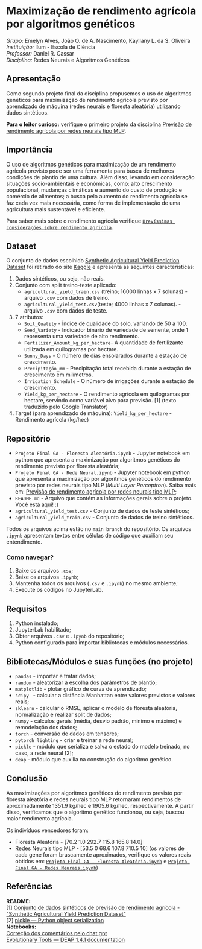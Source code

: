 # Maximização de rendimento agrícola por algoritmos genéticos
*Grupo:* Emelyn Alves, João O. de A. Nascimento, Kayllany L. da S. Oliveira
<br>
*Instituição:* Ilum - Escola de Ciência 
<br>
*Professor:* Daniel R. Cassar
<br>
*Disciplina:* Redes Neurais e Algoritmos Genéticos

## Apresentação 
Como segundo projeto final da disciplina propusemos o uso de algoritmos genéticos para maximização de rendimento agrícola previsto por aprendizado de máquina (redes neurais e floresta aleatória) utilizando dados sintéticos.

**Para o leitor curioso:** verifique o primeiro projeto da disciplina [Previsão de rendimento agrícola por redes neurais tipo MLP](https://github.com/Joao-otavio04/Projeto_Final_Redes_Neurais/blob/main/README.md). 

## Importância 
O uso de algoritmos genéticos para maximização de um rendimento agrícola previsto pode ser uma ferramenta para busca de melhores condições de plantio de uma cultura. Além disso, levando em consideração situações socio-ambientais e econômicas, como: alto crescimento populacional, mudanças climáticas e aumento do custo de produção e comércio de alimentos; a busca pelo aumento do rendimento agrícola se faz cada vez mais necessária, como forma de implementação de uma agricultura mais sustentável e eficiente. 

Para saber mais sobre o rendimento agrícola verifique [`Brevíssimas considerações sobre rendimento agrícola`](https://github.com/Joao-otavio04/Projeto_Final_Redes_Neurais/blob/main/README.md#brev%C3%ADssimas-considera%C3%A7%C3%B5es-sobre-rendimento-agr%C3%ADcola). 

## Dataset 
O conjunto de dados escolhido [Synthetic Agricultural Yield Prediction Dataset](https://www.kaggle.com/datasets/blueloki/synthetic-agricultural-yield-prediction-dataset/data) foi retirado do site [Kaggle](https://www.kaggle.com/) e apresenta as seguintes características: 

1. Dados sintéticos, ou seja, não reais.
2. Conjunto com split treino-teste aplicado:
   * `agricultural_yield_train.csv` (treino; 16000 linhas x 7 solunas) - arquivo `.csv` com dados de treino. 
   * `agricultural_yield_test.csv`(teste; 4000 linhas x 7 colunas). - arquivo `.csv` com dados de teste. 
3. 7 atributos:
   * `Soil_Quality` - Índice de qualidade do solo, variando de 50 a 100.
   * `Seed_Variety` -  Indicador binário de variedade de semente, onde 1 representa uma variedade de alto rendimento.
   * `Fertilizer_Amount_kg_per_hectare`- A quantidade de fertilizante utilizada em quilogramas por hectare.
   * `Sunny_Days` - O número de dias ensolarados durante a estação de crescimento.
   * `Precipitação_mm` - Precipitação total recebida durante a estação de crescimento em milímetros.
   * `Irrigation_Schedule` - O número de irrigações durante a estação de crescimento.
   * `Yield_kg_per_hectare` - O rendimento agrícola em quilogramas por hectare, servindo como variável alvo para previsão. [1] (texto traduzido pelo Google Translator)
4. Target (para aprendizado de máquina): `Yield_kg_per_hectare` - Rendimento agrícola (kg/hec)
   
## Repositório 
* `Projeto Final GA - Floresta Aleatória.ipynb` - Jupyter notebook em python que apresenta a maximização por algoritmos genéticos do rendimento previsto por floresta aleatória;
* `Projeto Final GA - Rede Neural.ipynb` - Jupyter notebook em python que apresenta a maximização por algoritmos genéticos do rendimento previsto por redes neurais tipo MLP (_Multi Layer Perceptron_). Saiba mais em: [Previsão de rendimento agrícola por redes neurais tipo MLP](https://github.com/Joao-otavio04/Projeto_Final_Redes_Neurais/blob/main/README.md);
* `README.md` - Arquivo que contém as informações gerais sobre o projeto. Você está aqui! :)
* `agricultural_yield_test.csv` - Conjunto de dados de teste sintéticos;
* `agricultural_yield_train.csv` - Conjunto de dados de treino sintéticos.

Todos os arquivos acima estão no `main branch` do repositório.
Os arquivos `.ipynb` apresentam textos entre células de código que auxiliam seu entendimento. 

### Como navegar?
1. Baixe os arquivos `.csv`;
2. Baixe os arquivos `.ipynb`;
3. Mantenha todos os arquivos (`.csv` e `.ipynb`) no mesmo ambiente; 
4. Execute os códigos no JupyterLab.

## Requisitos 
1. Python instalado;
2. JupyterLab habilitado;
3. Obter arquivos `.csv` e `.ipynb` do repositório;
4. Python configurado para importar bibliotecas e módulos necessários.

## Bibliotecas/Módulos e suas funções (no projeto)
* `pandas` - importar e tratar dados;
* `random` - aleatorizar a escolha dos parâmetros de plantio;
* `matplotlib` - plotar gráfico de curva de aprendizado;
* `scipy ` - calcular a distância Manhattan entre valores previstos e valores reais;
* `sklearn` - calcular o RMSE, aplicar o modelo de floresta aleatória, normalização e realizar split de dados;
* `numpy` - cálculos gerais (média, desvio padrão, mínimo e máximo) e remodelação dos dados;
* `torch` - conversão de dados em tensores;
* `pytorch lighting` - criar e treinar a rede neural;
* `pickle` - módulo que serializa e salva o estado do modelo treinado, no caso, a rede neural [2];
* `deap` - módulo que auxilia na construção do algoritmo genético.

## Conclusão 
As maximizações por algoritmos genéticos do rendimento previsto por floresta aleatória e redes neurais tipo MLP retornaram rendimentos de aproximadamente 1351.9 kg/hec e 1905.6 kg/hec, respectivamente. A partir disso, verificamos que o algoritmo genético funcionou, ou seja, buscou maior rendimento agrícola.  

Os indivíduos vencedores foram: 
* Floresta Aleatória - [70.2 1.0 292.7 115.8 165.8 14.0]
* Redes Neurais tipo MLP - [53.5 0 68.6 107.8 710.5 10]
(os valores de cada gene foram bruscamente aproximados, verifique os valores reais obtidos em: [`Projeto Final GA - Floresta Aleatória.ipynb`](https://github.com/emelyn23017/projeto.final_alg.geneticos/blob/main/Projeto%20Final%20GA%20-%20Floresta%20Aleat%C3%B3ria.ipynb) e [`Projeto Final GA - Redes Neurais.ipynb`](https://github.com/emelyn23017/projeto.final_alg.geneticos/blob/main/Projeto%20Final%20GA%20-%20Rede%20Neural.ipynb))

## Referências 

**README:**
<br>
[1] [Conjunto de dados sintéticos de previsão de rendimento agrícola - "Synthetic Agricultural Yield Prediction Dataset"](https://www.kaggle.com/datasets/blueloki/synthetic-agricultural-yield-prediction-dataset/data)
<br>
[2] [pickle — Python object serialization](https://docs.python.org/3/library/pickle.html)
<br>
**Notebooks:**
<br>
[Correção dos comentários pelo chat gpt](https://chatgpt.com/share/10d26082-5f91-4ba4-a995-a28e0dd37d2e)
<br>
[Evolutionary Tools — DEAP 1.4.1 documentation](https://deap.readthedocs.io/en/master/api/tools.html#deap.tools.cxUniform)
